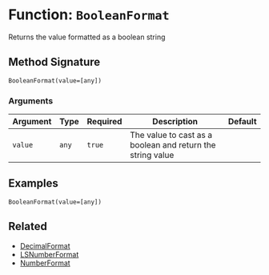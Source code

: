[comment]: # (Note: This documentation is generated dynamically in the build process.  To modify the contents, change the javadoc on the _invoke method of the BIF class)

# Function: `BooleanFormat`

Returns the value formatted as a boolean string

## Method Signature

```
BooleanFormat(value=[any])
```

### Arguments


| Argument | Type | Required | Description | Default |
|----------|------|----------|-------------|---------|
| `value` | `any` | `true` | The value to cast as a boolean and return the string value |  |

## Examples

```
BooleanFormat(value=[any])
```

## Related

  * [DecimalFormat](./DecimalFormat.md)
  * [LSNumberFormat](./LSNumberFormat.md)
  * [NumberFormat](./NumberFormat.md)

